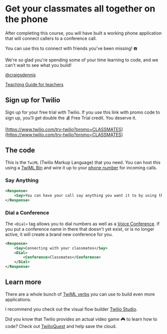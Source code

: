 # Get your classmates all together on the phone

After completing this course, you will have built a working phone application that will connect callers to a conference call.

You can use this to connect with friends you've been missing! ☎️

<!-- Video goes here -->

We're so glad you're spending some of your time learning to code, and we can't wait to see what you build!

[@craigsdennis](https://twitter.com/craigsdennis)

[Teaching Guide for teachers](teaching-guide.md)

## Sign up for Twilio

Sign up for your free trial with Twilio. If you use this link with promo code to sign up, you'll get double the 💰 Free Trial credit. You deserve it.

[https://www.twilio.com/try-twilio?promo=CLASSMATES](https://www.twilio.com/try-twilio?promo=CLASSMATES)

## The code

This is the `TwiML` (Twilio Markup Language) that you need. You can host this using a [TwiML Bin](https://www.twilio.com/console/twiml-bins) and wire it up to your [phone number](https://www.twilio.com/console/phone-numbers/incoming) for incoming calls.

### Say Anything

```xml
<Response>
    <Say>You can have your call say anything you want it to by using the Say tag</Say>
</Response>
```

### Dial a Conference

The `<Dial>` tag allows you to dial numbers as well as a [Voice Conference](https://www.twilio.com/docs/voice/conference). If you put a conference name in there that doesn't yet exist, or is no longer active, it will create a brand new conference for you.

```xml
<Response>
    <Say>Connecting with your classmates</Say>
    <Dial>
        <Conference>Classmates</Conference>
    </Dial>
</Response>
```

## Learn more

There are a whole bunch of [TwiML verbs](https://www.twilio.com/docs/voice/twiml) you can use to build even more applications.

I recommend you check out the visual flow builder [Twilio Studio](https://twilio.com/studio).

Did you know that Twilio provides an actual video game 🎮 to learn how to code? Check out [TwilioQuest](https://twilio.com/quest) and help save the cloud.
